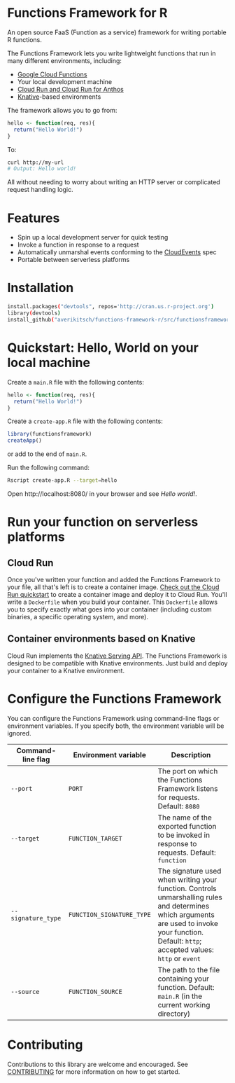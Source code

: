 # Functions Framework for R
An open source FaaS (Function as a service) framework for writing portable
R functions.

The Functions Framework lets you write lightweight functions that run in many
different environments, including:

*   [Google Cloud Functions](https://cloud.google.com/functions/)
*   Your local development machine
*   [Cloud Run and Cloud Run for Anthos](https://cloud.google.com/run/)
*   [Knative](https://github.com/knative/)-based environments

The framework allows you to go from:

```R
hello <- function(req, res){
  return("Hello World!")
}
```

To:

```sh
curl http://my-url
# Output: Hello world!
```

All without needing to worry about writing an HTTP server or complicated request handling logic.

# Features

*   Spin up a local development server for quick testing
*   Invoke a function in response to a request
*   Automatically unmarshal events conforming to the [CloudEvents](https://cloudevents.io/) spec
*   Portable between serverless platforms

# Installation

```sh
install.packages("devtools", repos='http://cran.us.r-project.org')
library(devtools)
install_github("averikitsch/functions-framework-r/src/functionsframework")
```

# Quickstart: Hello, World on your local machine

Create a `main.R` file with the following contents:

```R
hello <- function(req, res){
  return("Hello World!")
}
```

Create a `create-app.R` file with the following contents:

```R
library(functionsframework)
createApp()
```
or add to the end of `main.R`.

Run the following command:

```sh
Rscript create-app.R --target=hello
```

Open http://localhost:8080/ in your browser and see *Hello world!*.

# Run your function on serverless platforms

## Cloud Run

Once you've written your function and added the Functions Framework to your file, all that's left is to create a container image. [Check out the Cloud Run quickstart](examples/) to create a container image and deploy it to Cloud Run. You'll write a `Dockerfile` when you build your container. This `Dockerfile` allows you to specify exactly what goes into your container (including custom binaries, a specific operating system, and more).

## Container environments based on Knative

Cloud Run implements the [Knative Serving API](https://www.knative.dev/docs/). The Functions Framework is designed to be compatible with Knative environments. Just build and deploy your container to a Knative environment.

# Configure the Functions Framework

You can configure the Functions Framework using command-line flags or environment variables. If you specify both, the environment variable will be ignored.

Command-line flag         | Environment variable      | Description
------------------------- | ------------------------- | -----------
`--port`                    | `PORT`                    | The port on which the Functions Framework listens for requests. Default: `8080`
`--target`         | `FUNCTION_TARGET`         | The name of the exported function to be invoked in response to requests. Default: `function`
`--signature_type` | `FUNCTION_SIGNATURE_TYPE` | The signature used when writing your function. Controls unmarshalling rules and determines which arguments are used to invoke your function. Default: `http`; accepted values: `http` or `event`
`--source`         | `FUNCTION_SOURCE`         | The path to the file containing your function. Default: `main.R` (in the current working directory)

# Contributing

Contributions to this library are welcome and encouraged. See [CONTRIBUTING](CONTRIBUTING.md) for more information on how to get started.
